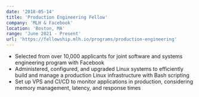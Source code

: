 ```yaml
---
date: '2018-05-14'
title: 'Production Engineering Fellow'
company: 'MLH & Facebook'
location: 'Boston, MA'
range: 'June 2021 - Present'
url: 'https://fellowship.mlh.io/programs/production-engineering'
---
```


- Selected from over 10,000 applicants for joint software and systems engineering program with Facebook
- Administered, configured, and upgraded Linux systems to efficiently build and manage a production Linux infrastructure with Bash scripting
- Set up VPS and CI&sol;CD to monitor applications in production, considering memory management, latency, and response times
